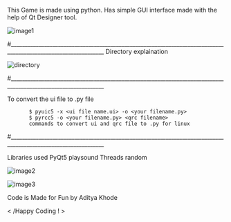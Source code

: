 This Game is made using python. Has simple GUI interface made with the help of Qt Designer tool.


![image1](https://github.com/adityakhode/Python-rock-paper-scissor/assets/113977001/89e18eec-88dd-440e-bd52-2d853c44f69b)

#________________________________________________________________________________________________________________
Directory explaination 


![directory](https://github.com/adityakhode/Python-rock-paper-scissor/assets/113977001/7ec6bc58-66d4-40fe-9b67-b1c7567bba2f)


#________________________________________________________________________________________________________________

To convert the ui file to .py file 

           $ pyuic5 -x <ui file name.ui> -o <your filename.py>
           $ pyrcc5 -o <your filename.py> <qrc filename>
           commands to convert ui and qrc file to .py for linux 
#________________________________________________________________________________________________________________
           
Libraries used 
          PyQt5
          playsound
          Threads
          random
          
![image2](https://github.com/adityakhode/Python-rock-paper-scissor/assets/113977001/d3eed591-493d-4999-9c7c-39bf6866853a)



![image3](https://github.com/adityakhode/Python-rock-paper-scissor/assets/113977001/8e35bdc2-f6de-45ef-a0d7-95ee4ed00b2d)





Code is Made for Fun by Aditya Khode 

< /Happy Coding ! >
